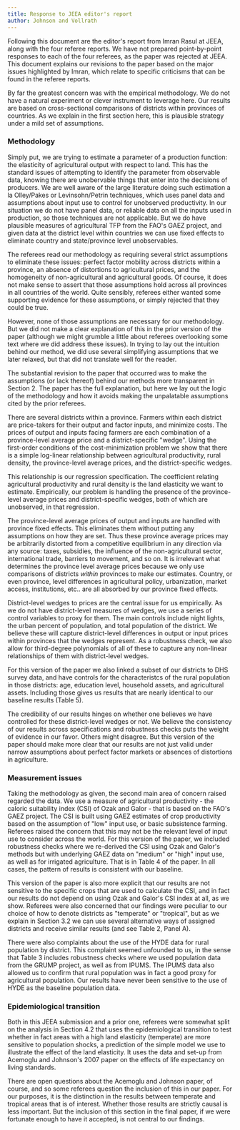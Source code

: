 ```yaml
---
title: Response to JEEA editor's report
author: Johnson and Vollrath
---
```


Following this document are the editor's report from Imran Rasul at JEEA, along with the four referee reports. We have not prepared point-by-point responses to each of the four referees, as the paper was rejected at JEEA. This document explains our revisions to the paper based on the major issues highlighted by Imran, which relate to specific criticisms that can be found in the referee reports. 

By far the greatest concern was with the empirical methodology. We do not have a natural experiment or clever instrument to leverage here. Our results are based on cross-sectional comparisons of districts within provinces of countries. As we explain in the first section here, this is plausible strategy under a mild set of assumptions.

### Methodology
Simply put, we are trying to estimate a parameter of a production function: the elasticity of agricultural output with respect to land. This has the standard issues of attempting to identify the parameter from observable data, knowing there are unobervable things that enter into the decisions of producers. We are well aware of the large literature doing such estimation a la Olley/Pakes or Levinsohn/Petrin techniques, which uses panel data and assumptions about input use to control for unobserved productivity. In our situation we do not have panel data, or reliable data on all the inputs used in production, so those techniques are not applicable. But we do have plausible measures of agricultural TFP from the FAO's GAEZ project, and given data at the district level within countries we can use fixed effects to eliminate country and state/province level unobservables.

The referees read our methodology as requiring several strict assumptions to eliminate these issues: perfect factor mobility across districts within a province, an absence of distortions to agricultural prices, and the homogeneity of non-agricultural and agricultural goods. Of course, it does not make sense to assert that those assumptions hold across all provinces in all countries of the world. Quite sensibly, referees either wanted some supporting evidence for these assumptions, or simply rejected that they could be true. 

However, none of those assumptions are necessary for our methodology. But we did not make a clear explanation of this in the prior version of the paper (although we might grumble a little about referees overlooking some text where we did address these issues). In trying to lay out the intuition behind our method, we did use several simplifying assumptions that we later relaxed, but that did not translate well for the reader. 

The substantial revision to the paper that occurred was to make the assumptions (or lack thereof) behind our methods more transparent in Section 2. The paper has the full explanation, but here we lay out the logic of the methodology and how it avoids making the unpalatable assumptions cited by the prior referees.

There are several districts within a province. Farmers within each district are price-takers for their output and factor inputs, and minimize costs. The prices of output and inputs facing farmers are each combination of a province-level average price and a district-specific "wedge". Using the first-order conditions of the cost-minimization problem we show that there is a simple log-linear relationship between agricultural productivity, rural density, the province-level average prices, and the district-specific wedges. 

This relationship is our regression specification. The coefficient relating agricultural productivity and rural density is the land elasticity we want to estimate. Empirically, our problem is handling the presence of the province-level average prices and district-specific wedges, both of which are unobserved, in that regression.

The province-level average prices of output and inputs are handled with province fixed effects. This eliminates them without putting any assumptions on how they are set. Thus these province average prices may be arbitrarily distorted from a competitive equilibrium in any direction via any source: taxes, subsidies, the influence of the non-agricultural sector, international trade, barriers to movement, and so on. It is irrelevant what determines the province level average prices because we only use comparisons of districts *within* provinces to make our estimates. Country, or even province, level differences in agricultural policy, urbanization, market access, institutions, etc.. are all absorbed by our province fixed effects.

District-level wedges to prices are the central issue for us empirically. As we do not have district-level measures of wedges, we use a series of control variables to proxy for them. The main controls include night lights, the urban percent of population, and total population of the district. We believe these will capture district-level differences in output or input prices within provinces that the wedges represent. As a robustness check, we also allow for third-degree polynomials of all of these to capture any non-linear relationships of them with district-level wedges.

For this version of the paper we also linked a subset of our districts to DHS survey data, and have controls for the characteristcs of the rural population in those districts: age, education level, household assets, and agricultural assets. Including those gives us results that are nearly identical to our baseline results (Table 5).

The credibility of our results hinges on whether one believes we have controlled for these district-level wedges or not. We believe the consistency of our results across specifications and robustness checks puts the weight of evidence in our favor. Others might disagree. But this version of the paper should make more clear that our results are not just valid under narrow assumptions about perfect factor markets or absences of distortions in agriculture. 

### Measurement issues
Taking the methodology as given, the second main area of concern raised regarded the data. We use a measure of agricultural productivity - the caloric suitability index (CSI) of Ozak and Galor - that is based on the FAO's GAEZ project. The CSI is built using GAEZ estimates of crop productivity based on the assumption of "low" input use, or basic subsistence farming. Referees raised the concern that this may not be the relevant level of input use to consider across the world. For this version of the paper, we included robustness checks where we re-derived the CSI using Ozak and Galor's methods but with underlying GAEZ data on "medium" or "high" input use, as well as for irrigated agriculture. That is in Table 4 of the paper. In all cases, the pattern of results is consistent with our baseline.

This version of the paper is also more explicit that our results are not sensitive to the specific crops that are used to calculate the CSI, and in fact our results do not depend on using Ozak and Galor's CSI index at all, as we show. Referees were also concerned that our findings were peculiar to our choice of how to denote districts as "temperate" or "tropical", but as we explain in Section 3.2 we can use several alternative ways of assigned districts and receive similar results (and see Table 2, Panel A).

There were also complaints about the use of the HYDE data for rural population by district. This complaint seemed unfounded to us, in the sense that Table 3 includes robustness checks where we used population data from the GRUMP project, as well as from IPUMS. The IPUMS data also allowed us to confirm that rural population was in fact a good proxy for agricultural population. Our results have never been sensitive to the use of HYDE as the baseline population data. 

### Epidemiological transition
Both in this JEEA submission and a prior one, referees were somewhat split on the analysis in Section 4.2 that uses the epidemiological transition to test whether in fact areas with a high land elasticity (temperate) are more sensitive to population shocks, a prediction of the simple model we use to illustrate the effect of the land elasticity. It uses the data and set-up from Acemoglu and Johnson's 2007 paper on the effects of life expectancy on living standards. 

There are open questions about the Acemoglu and Johnson paper, of course, and so some referees question the inclusion of this in our paper. For our purposes, it is the distinction in the results between temperate and tropical areas that is of interest. Whether those results are strictly causal is less important. But the inclusion of this section in the final paper, if we were fortunate enough to have it accepted, is not central to our findings. 